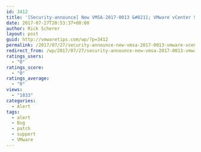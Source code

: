 ```yaml
---
id: 3412
title: '[Security-announce] New VMSA-2017-0013 &#8211; VMware vCenter Server and Tools updates resolve multiple security vulnerabilities'
date: 2017-07-27T20:53:37+00:00
author: Rick Scherer
layout: post
guid: http://vmwaretips.com/wp/?p=3412
permalink: /2017/07/27/security-announce-new-vmsa-2017-0013-vmware-vcenter-server-and-tools-updates-resolve-multiple-security-vulnerabilities/
redirect_from: /wp/2017/07/27/security-announce-new-vmsa-2017-0013-vmware-vcenter-server-and-tools-updates-resolve-multiple-security-vulnerabilities/
ratings_users:
  - "0"
ratings_score:
  - "0"
ratings_average:
  - "0"
views:
  - "1833"
categories:
  - Alert
tags:
  - alert
  - Bug
  - patch
  - support
  - VMware
---
```

